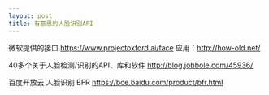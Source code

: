 ```yaml
---
layout: post
title: 有意思的人脸识别API
---
```


微软提供的接口
<https://www.projectoxford.ai/face>
应用：http://how-old.net/

40多个关于人脸检测/识别的API、库和软件
<http://blog.jobbole.com/45936/>

百度开放云 人脸识别 BFR
<https://bce.baidu.com/product/bfr.html>
